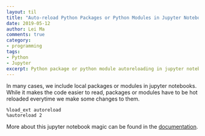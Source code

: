 ```yaml
---
layout: til
title: "Auto-reload Python Packages or Python Modules in Jupyter Notebook"
date: 2019-05-12
author: Lei Ma
comments: true
category:
- programming
tags:
- Python
- Jupyter
excerpt: Python package or python module autoreloading in jupyter notebook
---
```


In many cases, we include local packages or modules in jupyter notebooks. While it makes the code easier to read, packages or modules have to be hot reloaded everytime we make some changes to them.


```
%load_ext autoreload
%autoreload 2
```

More about this jupyter notebook magic can be found in the [documentation](https://ipython.readthedocs.io/en/stable/config/extensions/autoreload.html).